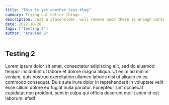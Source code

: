 ```yaml
---
title: "This is yet another test blog"
summary: Trying out better things
description: Just a placeholder, will remove once there is enough content to fill the screen
date: 2022-10-28
tags: ["Testing 2"]
author: "Aravind S"
---
```


## Testing 2

Lorem ipsum dolor sit amet, consectetur adipiscing elit, sed do eiusmod tempor incididunt ut labore et dolore magna aliqua. Ut enim ad minim veniam, quis nostrud exercitation ullamco laboris nisi ut aliquip ex ea commodo consequat. Duis aute irure dolor in reprehenderit in voluptate velit esse cillum dolore eu fugiat nulla pariatur. Excepteur sint occaecat cupidatat non proident, sunt in culpa qui officia deserunt mollit anim id est laborum. afsdf